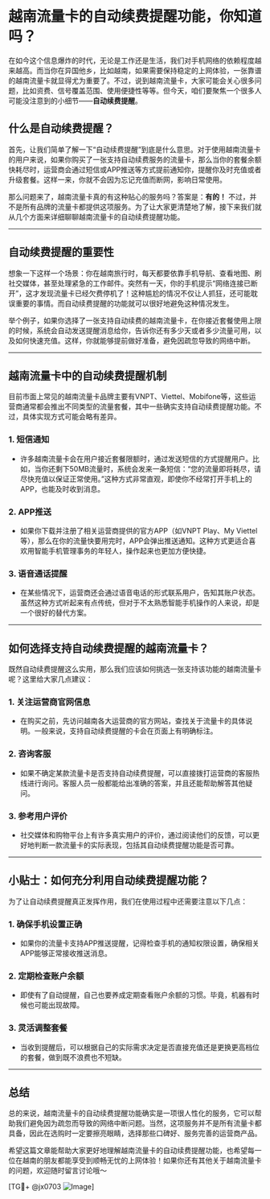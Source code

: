 # 越南流量卡的自动续费提醒功能，你知道吗？

在如今这个信息爆炸的时代，无论是工作还是生活，我们对手机网络的依赖程度越来越高。而当你在异国他乡，比如越南，如果需要保持稳定的上网体验，一张靠谱的越南流量卡就显得尤为重要了。不过，说到越南流量卡，大家可能会关心很多问题，比如资费、信号覆盖范围、使用便捷性等等。但今天，咱们要聚焦一个很多人可能没注意到的小细节——**自动续费提醒**。

## 什么是自动续费提醒？

首先，让我们简单了解一下“自动续费提醒”到底是什么意思。对于使用越南流量卡的用户来说，如果你购买了一张支持自动续费服务的流量卡，那么当你的套餐余额快耗尽时，运营商会通过短信或APP推送等方式提前通知你，提醒你及时充值或者升级套餐。这样一来，你就不会因为忘记充值而断网，影响日常使用。

那么问题来了，越南流量卡真的有这种贴心的服务吗？答案是：**有的！** 不过，并不是所有品牌的流量卡都提供这项服务。为了让大家更清楚地了解，接下来我们就从几个方面来详细聊聊越南流量卡的自动续费提醒功能。

---

## 自动续费提醒的重要性

想象一下这样一个场景：你在越南旅行时，每天都要依靠手机导航、查看地图、刷社交媒体，甚至处理紧急的工作邮件。突然有一天，你的手机提示“网络连接已断开”，这才发现流量卡已经欠费停机了！这种尴尬的情况不仅让人抓狂，还可能耽误重要的事情。而自动续费提醒的功能就可以很好地避免这种情况发生。

举个例子，如果你选择了一张支持自动续费的越南流量卡，在你接近套餐使用上限的时候，系统会自动发送提醒消息给你，告诉你还有多少天或者多少流量可用，以及如何快速充值。这样，你就能够提前做好准备，避免因疏忽导致的网络中断。

---

## 越南流量卡中的自动续费提醒机制

目前市面上常见的越南流量卡品牌主要有VNPT、Viettel、Mobifone等，这些运营商通常都会推出不同类型的流量套餐，其中一些确实支持自动续费提醒功能。不过，具体实现方式可能会略有差异。

### 1. **短信通知**
   - 许多越南流量卡会在用户接近套餐限额时，通过发送短信的方式提醒用户。比如，当你还剩下50MB流量时，系统会发来一条短信：“您的流量即将耗尽，请尽快充值以保证正常使用。”这种方式非常直观，即使你不经常打开手机上的APP，也能及时收到消息。
   
### 2. **APP推送**
   - 如果你下载并注册了相关运营商提供的官方APP（如VNPT Play、My Viettel等），那么在你的流量快要用完时，APP会弹出推送通知。这种方式更适合喜欢用智能手机管理事务的年轻人，操作起来也更加方便快捷。

### 3. **语音通话提醒**
   - 在某些情况下，运营商还会通过语音电话的形式联系用户，告知其账户状态。虽然这种方式听起来有点传统，但对于不太熟悉智能手机操作的人来说，却是一个很好的替代方案。

---

## 如何选择支持自动续费提醒的越南流量卡？

既然自动续费提醒这么实用，那么我们应该如何挑选一张支持该功能的越南流量卡呢？这里给大家几点建议：

### 1. **关注运营商官网信息**
   - 在购买之前，先访问越南各大运营商的官方网站，查找关于流量卡的具体说明。一般来说，支持自动续费提醒的卡会在页面上有明确标注。

### 2. **咨询客服**
   - 如果不确定某款流量卡是否支持自动续费提醒，可以直接拨打运营商的客服热线进行询问。客服人员一般都能给出准确的答案，并且还能帮助解答其他疑问。

### 3. **参考用户评价**
   - 社交媒体和购物平台上有许多真实用户的评价，通过阅读他们的反馈，可以更好地判断一款流量卡的实际表现，包括其自动续费提醒功能是否可靠。

---

## 小贴士：如何充分利用自动续费提醒功能？

为了让自动续费提醒真正发挥作用，我们在使用过程中还需要注意以下几点：

### 1. **确保手机设置正确**
   - 如果你的流量卡支持APP推送提醒，记得检查手机的通知权限设置，确保相关APP能够正常接收推送消息。

### 2. **定期检查账户余额**
   - 即使有了自动提醒，自己也要养成定期查看账户余额的习惯。毕竟，机器有时候也可能出现故障。

### 3. **灵活调整套餐**
   - 当收到提醒后，可以根据自己的实际需求决定是否直接充值还是更换更高档位的套餐，做到既不浪费也不短缺。

---

## 总结

总的来说，越南流量卡的自动续费提醒功能确实是一项很人性化的服务，它可以帮助我们避免因为疏忽而导致的网络中断问题。当然，这项服务并不是所有流量卡都具备，因此在选购时一定要擦亮眼睛，选择那些口碑好、服务完善的运营商产品。

希望这篇文章能帮助大家更好地理解越南流量卡的自动续费提醒功能，也希望每一位在越南的朋友都能享受到顺畅无忧的上网体验！如果你还有其他关于越南流量卡的问题，欢迎随时留言讨论哦～

[TG💪+ @jx0703 ![Image](https://github.com/user-attachments/assets/dbca1d08-cadb-493c-b0ec-ad6f7a83f270)]